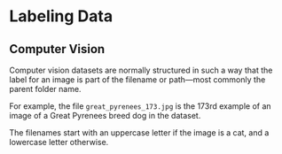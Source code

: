 # Labeling Data

## Computer Vision

Computer vision datasets are normally structured in such a way that the label for an image is part
of the filename or path—most commonly the parent folder name.

For example, the file `great_pyrenees_173.jpg` is the 173rd example of an image of a Great Pyrenees
breed dog in the dataset.

The filenames start with an uppercase letter if the image is a cat, and a lowercase letter otherwise.
